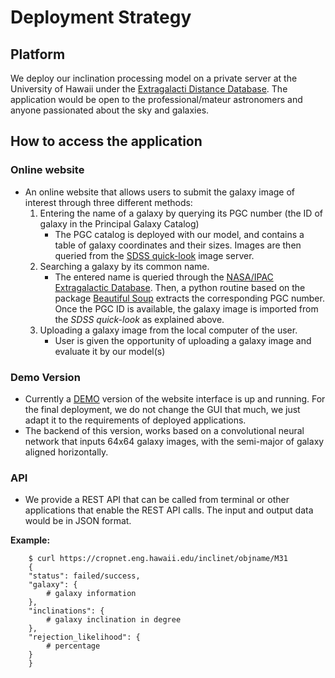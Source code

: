 # Deployment Strategy

## Platform
 
We deploy our inclination processing model on a private server at the University of Hawaii under the [Extragalacti Distance Database](https://edd.ifa.hawaii.edu/). The application would be open to the professional/mateur astronomers and anyone passionated about the sky and galaxies.
 
## How to access the application

### Online website
- An online website that allows users to submit the galaxy image of interest through three different methods:
   1. Entering the name of a galaxy by querying its PGC number (the ID of galaxy in the Principal Galaxy Catalog)
       - The PGC catalog is deployed with our model, and contains a table of galaxy coordinates and their sizes. Images are then queried from the [SDSS quick-look](http://skyserver.sdss.org/dr16/en/tools/quicklook/summary.aspx?) image server.
    2. Searching a galaxy by its common name.
       - The entered name is queried through the [NASA/IPAC Extragalactic Database](http://ned.ipac.caltech.edu/). Then, a python routine based on the package [Beautiful Soup](https://beautiful-soup-4.readthedocs.io/en/latest/#) extracts the corresponding PGC number. Once the PGC ID is available, the galaxy image is imported from the *SDSS quick-look* as explained above.
   3. Uploading a galaxy image from the local computer of the user.
       - User is given the opportunity of uploading a galaxy image and evaluate it by our model(s)

### Demo Version

- Currently a [DEMO](http://edd.ifa.hawaii.edu/incNET/) version of the website interface is up and running. For the final deployment, we do not change the GUI that much, we just adapt it to the requirements of deployed applications. 
- The backend of this version, works based on a convolutional neural network that inputs 64x64 galaxy images, with the semi-major of galaxy aligned horizontally. 



### API
- We provide a REST API that can be called from terminal or other applications that enable the REST API calls. The input and output data would be in JSON format.

**Example:**


        $ curl https://cropnet.eng.hawaii.edu/inclinet/objname/M31
        {
        "status": failed/success,
        "galaxy": {
            # galaxy information
        },
        "inclinations": {
            # galaxy inclination in degree
        },
        "rejection_likelihood": {
            # percentage
        }
        }
   

